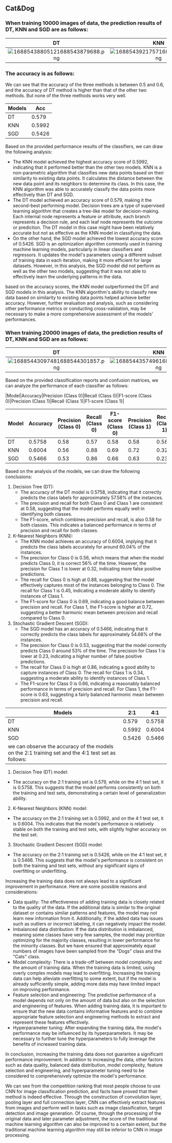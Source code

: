 ## Cat&Dog

### When training 10000 images of data, the prediction results of DT, KNN and SGD are as follows:

|DT|KNN|SGD|
|:--:|:--:|:--:|
|![16885438805121688543879688.png](https://fastly.jsdelivr.net/gh/Chenjiangwen/ImageHostingService@main/pic/16885438805121688543879688.png)|![16885439217571688543921078.png](https://fastly.jsdelivr.net/gh/Chenjiangwen/ImageHostingService@main/pic/16885439217571688543921078.png)|![16885440107521688544009813.png](https://fastly.jsdelivr.net/gh/Chenjiangwen/ImageHostingService@main/pic/16885440107521688544009813.png)|

### The accuracy is as follows:

We can see that the accuracy of the three methods is between 0.5 and 0.6, and the accuracy of DT method is higher than that of the other two methods. But none of the three methods works very well.

|Models|Acc|
|--|--|
|DT|0.579|
|KNN|0.5992|
|SGD|0.5426|

Based on the provided performance results of the classifiers, we can draw the following analysis:

- The KNN model achieved the highest accuracy score of 0.5992, indicating that it performed better than the other two models. KNN is a non-parametric algorithm that classifies new data points based on their similarity to existing data points. It calculates the distance between the new data point and its neighbors to determine its class. In this case, the KNN algorithm was able to accurately classify the data points more effectively than DT and SGD.
- The DT model achieved an accuracy score of 0.579, making it the second-best performing model. Decision trees are a type of supervised learning algorithm that creates a tree-like model for decision-making. Each internal node represents a feature or attribute, each branch represents a decision rule, and each leaf node represents the outcome or prediction. The DT model in this case might have been relatively accurate but not as effective as the KNN model in classifying the data.
- On the other hand, the SGD model achieved the lowest accuracy score of 0.5426. SGD is an optimization algorithm commonly used in training machine learning models, particularly in linear classifiers and regressors. It updates the model's parameters using a different subset of training data in each iteration, making it more efficient for large datasets. However, in this analysis, the SGD model did not perform as well as the other two models, suggesting that it was not able to effectively learn the underlying patterns in the data.

based on the accuracy scores, the KNN model outperformed the DT and SGD models in this analysis. The KNN algorithm's ability to classify new data based on similarity to existing data points helped achieve better accuracy. However, further evaluation and analysis, such as considering other performance metrics or conducting cross-validation, may be necessary to make a more comprehensive assessment of the models' performances.

### When training 20000 images of data, the prediction results of DT, KNN and SGD are as follows:

|DT|KNN|SGD|
|:--:|:--:|:--:|
|![16885443097481688544301857.png](https://fastly.jsdelivr.net/gh/Chenjiangwen/ImageHostingService@main/pic/16885443097481688544301857.png)|![16885443574961688544356509.png](https://fastly.jsdelivr.net/gh/Chenjiangwen/ImageHostingService@main/pic/16885443574961688544356509.png)|![16885443747561688544373938.png](https://fastly.jsdelivr.net/gh/Chenjiangwen/ImageHostingService@main/pic/16885443747561688544373938.png)|

Based on the provided classification reports and confusion matrices, we can analyze the performance of each classifier as follows:

|Model|Accuracy|Precision (Class 0)|Recall (Class 0)|F1-score (Class 0)|Precision (Class 1)|Recall (Class 1)|F1-score (Class 1)|

|Model|Accuracy|Precision (Class 0)|Recall (Class 0)|F1-score (Class 0)|Precision (Class 1)|Recall (Class 1)|F1-score (Class 1)|
|--|--|--|--|--|--|--|--|
|DT|0.5758|0.58|0.57|0.58|0.58|0.58|0.58|
|KNN|0.6004|0.56|0.88|0.69|0.72|0.32|0.45|
|SGD|0.5466|0.53|0.86|0.66|0.63|0.23|0.34|

Based on the analysis of the models, we can draw the following conclusions:

1. Decision Tree (DT):
   - The accuracy of the DT model is 0.5758, indicating that it correctly predicts the class labels for approximately 57.58% of the instances.
   - The precision and recall for both Class 0 and Class 1 are consistent at 0.58, suggesting that the model performs equally well in identifying both classes.
   - The F1-score, which combines precision and recall, is also 0.58 for both classes. This indicates a balanced performance in terms of precision and recall for both classes.
2. K-Nearest Neighbors (KNN):
   - The KNN model achieves an accuracy of 0.6004, implying that it predicts the class labels accurately for around 60.04% of the instances.
   - The precision for Class 0 is 0.56, which means that when the model predicts Class 0, it is correct 56% of the time. However, the precision for Class 1 is lower at 0.32, indicating more false positive predictions.
   - The recall for Class 0 is high at 0.88, suggesting that the model effectively captures most of the instances belonging to Class 0. The recall for Class 1 is 0.45, indicating a moderate ability to identify instances of Class 1.
   - The F1-score for Class 0 is 0.69, indicating a good balance between precision and recall. For Class 1, the F1-score is higher at 0.72, suggesting a better harmonic mean between precision and recall compared to Class 0.
3. Stochastic Gradient Descent (SGD):
   - The SGD model has an accuracy of 0.5466, indicating that it correctly predicts the class labels for approximately 54.66% of the instances.
   - The precision for Class 0 is 0.53, suggesting that the model correctly predicts Class 0 around 53% of the time. The precision for Class 1 is lower at 0.23, indicating a higher number of false positive predictions.
   - The recall for Class 0 is high at 0.86, indicating a good ability to capture instances of Class 0. The recall for Class 1 is 0.34, suggesting a moderate ability to identify instances of Class 1.
   - The F1-score for Class 0 is 0.66, indicating a reasonably balanced performance in terms of precision and recall. For Class 1, the F1-score is 0.63, suggesting a fairly balanced harmonic mean between precision and recall.

|Models|2:1|4:1|
|--|--|--|
|DT|0.579|0.5758|
|KNN|0.5992|0.6004|
|SGD|0.5426|0.5466|
|we can observe the accuracy of the models on the 2:1 training set and the 4:1 test set as follows:|||

1. Decision Tree (DT) model:

- The accuracy on the 2:1 training set is 0.579, while on the 4:1 test set, it is 0.5758. This suggests that the model performs consistently on both the training and test sets, demonstrating a certain level of generalization ability.

2. K-Nearest Neighbors (KNN) model:

- The accuracy on the 2:1 training set is 0.5992, and on the 4:1 test set, it is 0.6004. This indicates that the model's performance is relatively stable on both the training and test sets, with slightly higher accuracy on the test set.

3. Stochastic Gradient Descent (SGD) model:

- The accuracy on the 2:1 training set is 0.5426, while on the 4:1 test set, it is 0.5466. This suggests that the model's performance is consistent on both the training and test sets, without any significant signs of overfitting or underfitting.

Increasing the training data does not always lead to a significant improvement in performance. Here are some possible reasons and considerations:

- Data quality: The effectiveness of adding training data is closely related to the quality of the data. If the additional data is similar to the original dataset or contains similar patterns and features, the model may not learn new information from it. Additionally, if the added data has issues such as outliers or incorrect labeling, it can negatively impact the model.
- Imbalanced data distribution: If the data distribution is imbalanced, meaning some classes have very few samples, the model may prioritize optimizing for the majority classes, resulting in lower performance for the minority classes. But we have ensured that approximately equal numbers of images have been sampled from the "Dogs" class and the "Cats" class.
- Model complexity: There is a trade-off between model complexity and the amount of training data. When the training data is limited, using overly complex models may lead to overfitting. Increasing the training data can help alleviate overfitting to some extent, but if the model is already sufficiently simple, adding more data may have limited impact on improving performance.
- Feature selection and engineering: The predictive performance of a model depends not only on the amount of data but also on the selection and engineering of features. When adding training data, it is important to ensure that the new data contains informative features and to combine appropriate feature selection and engineering methods to extract and represent these features effectively.
- Hyperparameter tuning: After expanding the training data, the model's performance may be influenced by its hyperparameters. It may be necessary to further tune the hyperparameters to fully leverage the benefits of increased training data.

In conclusion, increasing the training data does not guarantee a significant performance improvement. In addition to increasing the data, other factors such as data quality, balanced data distribution, model complexity, feature selection and engineering, and hyperparameter tuning need to be considered to comprehensively optimize the model's performance.

We can see from the competition ranking that most people choose to use CNN for image classification prediction, and facts have proved that their method is indeed effective. Through the construction of convolution layer, pooling layer and full connection layer, CNN can effectively extract features from images and perform well in tasks such as image classification, target detection and image generation. Of course, through the processing of the original data and later parameter adjustment, the score of the traditional machine learning algorithm can also be improved to a certain extent, but the traditional machine learning algorithm may still be inferior to CNN in image processing.
